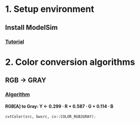 # 1. Setup environment
## Install ModelSim
### [Tutorial](https://gist.github.com/Razer6/cafc172b5cffae189b4ecda06cf6c64f)

# 2. Color conversion algorithms
## RGB -> GRAY
### [Algorithm](https://docs.opencv.org/4.5.1/de/d25/imgproc_color_conversions.html)
#### RGB[A] to Gray: Y <- 0.299 ⋅ R + 0.587 ⋅ G + 0.114 ⋅ B
```python
cvtColor(src, bwsrc, cv::COLOR_RGB2GRAY);
```
